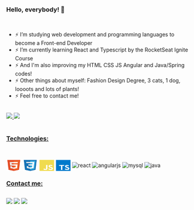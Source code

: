 ### Hello, everybody!  👋
<br>

- ⚡ I’m studying web development and programming languages to become a Front-end Developer 
- ⚡ I’m currently learning React and Typescript by the RocketSeat Ignite Course  
- ⚡ And I'm also improving my HTML CSS JS Angular and Java/Spring codes!
- ⚡ Other things about myself: Fashion Design Degree, 3 cats, 1 dog, loooots and lots of plants! 
- ⚡ Feel free to contact me!

<br>

<div>
  <a href="http://https://github.com/marimontefusco/">
  <img heigth="180em"   src="http://github-readme-stats.vercel.app/api?username=marimontefusco&show_icons=true&theme=abyss&include_all_commits=true&count_private=true" />
  <img heigth="180em"   src="http://github-readme-stats.vercel.app/api/top-langs/?username=marimontefusco&layout=compact&langs_count=168&theme=abyss" />
</div>
  
<br> 
  
### Technologies:
  ##
 <div style="display: inline-block"><br>
   <img align="center" alt="html" height="30" width="40" src="https://raw.githubusercontent.com/devicons/devicon/master/icons/html5/html5-original.svg" />
   <img align="center" alt="css" height="30" width="40" src="https://raw.githubusercontent.com/devicons/devicon/master/icons/css3/css3-original.svg" />
   <img align="center" alt="javascript" height="30" width="40" src="https://raw.githubusercontent.com/devicons/devicon/master/icons/javascript/javascript-plain.svg" />
   <img align="center" alt="typescript" height="30" width="40" src="https://raw.githubusercontent.com/devicons/devicon/master/icons/typescript/typescript-plain.svg" />
   <img align="center" alt="react" src="https://cdn.jsdelivr.net/gh/devicons/devicon/icons/react/react-original.svg" height="35" width="53" />
   <img align="center" alt="angularjs" src="https://cdn.jsdelivr.net/gh/devicons/devicon/icons/angularjs/angularjs-original.svg" height="35" width="53" />
   <img align="center" alt="mysql" src="https://cdn.jsdelivr.net/gh/devicons/devicon/icons/mysql/mysql-original.svg" height="35" width="53" />
   <img align="center" alt="java" src="https://cdn.jsdelivr.net/gh/devicons/devicon/icons/java/java-original.svg" height="35" width="53" />
  </div>
  
 <br> 
  
### Contact me: 
  ##
  <div>
    <a href="https://www.linkedin.com/in/mariana-reboucas-montefusco" target="_blank"><img src="https://img.shields.io/badge/-LinkedIn-%23333?style=for-the-badge&logo=linkedin&logoColor=white" target="_blank" /></a>
    <a href="mailto:mari.montefusco@gmail.com" target="_blank"><img src="https://img.shields.io/badge/-Gmail-%23333?style=for-the-badge&logo=gmail&logoColor=white" target="_blank" /></a>	
    <a href="https://discord.gg/mari montefusco#3599" target="_blank"><img src="https://img.shields.io/badge/-Discord-%23333?style=for-the-badge&logo=discord&logoColor=white" target="_blank" /></a>
  </div>
